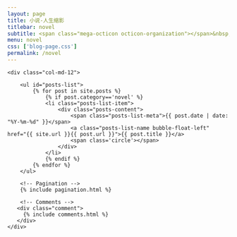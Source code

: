 ```yaml
---
layout: page
title: 小说-人生缩影
titlebar: novel
subtitle: <span class="mega-octicon octicon-organization"></span>&nbsp;&nbsp; 刀光剑影，爱恨情仇，纵横捭阖，睥睨天下，人生百态，尽在其中
menu: novel
css: ['blog-page.css']
permalink: /novel
---
```


<div class="row">

    <div class="col-md-12">

        <ul id="posts-list">
            {% for post in site.posts %}
                {% if post.category=='novel' %}
                <li class="posts-list-item">
                    <div class="posts-content">
                        <span class="posts-list-meta">{{ post.date | date: "%Y-%m-%d" }}</span>
                        <a class="posts-list-name bubble-float-left" href="{{ site.url }}{{ post.url }}">{{ post.title }}</a>
                        <span class='circle'></span>
                    </div>
                </li>
                {% endif %}
            {% endfor %}
        </ul> 

        <!-- Pagination -->
        {% include pagination.html %}

        <!-- Comments -->
       <div class="comment">
         {% include comments.html %}
       </div>
    </div>

</div>
<script>
    $(document).ready(function(){

        // Enable bootstrap tooltip
        $("body").tooltip({ selector: '[data-toggle=tooltip]' });

    });
</script>